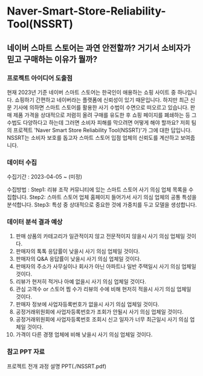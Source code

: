 # Naver-Smart-Store-Reliability-Tool(NSSRT)

## 네이버 스마트 스토어는 과연 안전할까? 거기서 소비자가 믿고 구매하는 이유가 뭘까?

### 프로젝트 아이디어 도출점

현재 2023년 기준 네이버 스마트 스토어는 한국인이 애용하는 쇼핑 사이트 중 하나입니다. 쇼핑하기 간편하고 네이버라는 플랫폼에 신뢰성이 있기 때문입니다. 하지만 최근 신문 기사에 의하면 스마트 스토어를 활용한 사기 수법이 수면으로 떠오르고 있습니다. 판매 제품 가격을 상대적으로 저렴히 올려 구매를 유도한 후 쇼핑 페이지를 폐쇄하는 등 그 수법도 다양하다고 하는데
그러면 소비자 피해를 막으려면 어떻게 해야 할까요? 저희 팀의 프로젝트 'Naver Smart Store Reliability Tool(NSSRT)'가 그에 대한 답입니다. NSSRT는 소비자 보호를 돕고자 스마트 스토어 입점 업체의 신뢰도를 계산하고 보여줍니다.

### 데이터 수집

수집기간 : 2023-04-05 ~ (미정)

수집방법 : 
Step1: 리뷰 조작 커뮤니티에 있는 스마트 스토어 사기 의심 업체 목록을 수집합니다.
Step2: 스마트 스토어 업체 홈페이지 들어가서 사기 의심 업체의 공통 특성을 분석합니다.
Step3: 특성 중 상대적으로 중요한 것에 가중치를 두고 모델을 생성합니다. 


### 데이터 분석 결과 예상
1. 판매 상품의 카테고리가 일관적이지 않고 전문적이지 않을시 사기 의심 업체일 것이다.
2. 판매자의 톡톡 응답률이 낮을시 사기 의심 업체일 것이다.
3. 판매자의 Q&A 응답률이 낮을시 사기 의심 업체일 것이다.
4. 판매자의 주소가 사무실이나 회사가 아닌 아파트나 일반 주택일시 사기 의심 업체일 것이다.
5. 리뷰가 현저히 적거나 아예 없을시 사기 의심 업체일 것이다.
6. 관심 고객수 or 스토어 찜 수가 리뷰의 수에 비해 현저히 적을시 사기 의심 업체일 것이다.
7. 판매자 정보에 사업자등록번호가 없을시 사기 의심 업체일 것이다.
8. 공정거래위원회에 사업자등록번호가 조회가 안될시 사기 의심 업체일 것이다.
9. 공정거래위원회에 사업자등록번호 조회시 신고 일자가 너무 최근일시 사기 의심 업체일 것이다.
10. 가격이 다른 경쟁 업체에 비해 낮을시 사기 의심 업체일 것이다.



### 참고 PPT 자료
프로젝트 전개 과정 설명 PPT(./NSSRT.pdf)
